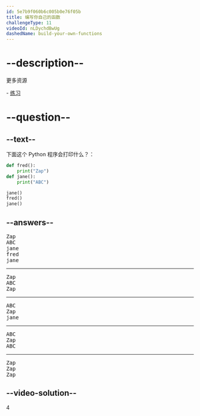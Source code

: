 ```yaml
---
id: 5e7b9f060b6c005b0e76f05b
title: 编写你自己的函数
challengeType: 11
videoId: nLDychdBwUg
dashedName: build-your-own-functions
---
```


# --description--

更多资源

\- [练习](https://www.youtube.com/watch?v=ksvGhDsjtpw)

# --question--

## --text--

下面这个 Python 程序会打印什么？：

```python
def fred():
    print("Zap")
def jane():
    print("ABC")

jane()
fred()
jane()
```

## --answers--

<pre>Zap
ABC
jane
fred
jane</pre>

---

<pre>Zap
ABC
Zap</pre>

---

<pre>ABC
Zap
jane</pre>

---

<pre>ABC
Zap
ABC</pre>

---

<pre>Zap
Zap
Zap</pre>

## --video-solution--

4

